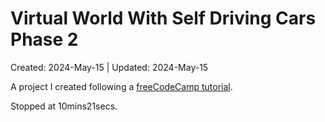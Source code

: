# Virtual World With Self Driving Cars Phase 2
Created: 2024-May-15 | Updated: 2024-May-15

A project I created following a [freeCodeCamp tutorial](https://www.freecodecamp.org/news/create-a-virtual-world-with-javascript/).

Stopped at 10mins21secs.
